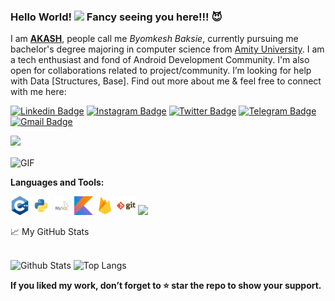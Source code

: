 ### Hello World! <img src="https://media.giphy.com/media/hvRJCLFzcasrR4ia7z/giphy.gif" width="30px"> Fancy seeing you here!!! 😈

I am <u><b>AKASH</b></u>, people call me <i>Byomkesh Baksie</i>, currently pursuing me bachelor's degree majoring in computer science from [Amity University](https://www.amity.edu/lucknow/). I am a tech enthusiast and fond of Android Development Community. I'm also open for collaborations related to project/community. I’m looking for help with Data [Structures, Base]. Find out more about me & feel free to connect with me here:

[![Linkedin Badge](https://img.shields.io/badge/-AKASH-blue?style=flat-square&logo=Linkedin&logoColor=white&link=https://www.linkedin.com/in/pranjalshikhar/)](https://www.linkedin.com/in/skysingh/)
[![Instagram Badge](https://img.shields.io/badge/-AKASH-red?style=flat-square&logo=Instagram&logoColor=white&link=https://www.instagram.com/pollymorfism/)](https://www.instagram.com/akash__siingh/)
[![Twitter Badge](https://img.shields.io/badge/-AKASH-indigo?style=flat-square&logo=Twitter&logoColor=white&link=https://www.twitter.com/pranjalshikhar/)](https://www.twitter.com/_akaash_singh/)
[![Telegram Badge](https://img.shields.io/badge/-AKASH-blue?style=flat-square&logo=Telegram&logoColor=white&link=https://t.me/pollymorfism/)](https://t.me/byomkeshbaksie/)
[![Gmail Badge](https://img.shields.io/badge/-akashpawan123321@gmail.com-c14438?style=flat-square&logo=Gmail&logoColor=white&link=mailto:shikhar.pranjal3@gmail.com)](mailto:akashpawan123321@gmail.com)

![](https://visitor-badge.glitch.me/badge?page_id=byomkeshbaksie.byomkeshbaksie)

<img align="center" alt="GIF" src="https://cdn57.androidauthority.net/wp-content/uploads/2019/08/New-Android-Logo-evolution.gif?raw=true" width="500" height="320" />
  
**Languages and Tools:**  

<code><img height="30" src="https://raw.githubusercontent.com/github/explore/80688e429a7d4ef2fca1e82350fe8e3517d3494d/topics/cpp/cpp.png"></code>
<code><img height="30" src="https://raw.githubusercontent.com/github/explore/80688e429a7d4ef2fca1e82350fe8e3517d3494d/topics/python/python.png"></code>
<code><img height="30" src="https://raw.githubusercontent.com/github/explore/80688e429a7d4ef2fca1e82350fe8e3517d3494d/topics/mysql/mysql.png"></code>
<code><img height="30" src="https://raw.githubusercontent.com/github/explore/80688e429a7d4ef2fca1e82350fe8e3517d3494d/topics/kotlin/kotlin.png"></code>
<code><img height="30" src="https://raw.githubusercontent.com/github/explore/80688e429a7d4ef2fca1e82350fe8e3517d3494d/topics/firebase/firebase.png"></code>
<code><img height="30" src="https://raw.githubusercontent.com/github/explore/80688e429a7d4ef2fca1e82350fe8e3517d3494d/topics/git/git.png"></code>
<code><img height="30" src="https://github.githubassets.com/images/modules/logos_page/GitHub-Mark.png"></code>
<!-- <code><img height="30" src="https://raw.githubusercontent.com/github/explore/80688e429a7d4ef2fca1e82350fe8e3517d3494d/topics/dart/dart.png"></code> -->
<!-- <code><img height="30" src="https://raw.githubusercontent.com/github/explore/80688e429a7d4ef2fca1e82350fe8e3517d3494d/topics/flutter/flutter.png"></code> -->

<!-- <code><img height="30" src="https://hidenobu-tokuda.com/wp-content/uploads/2019/05/heroku-logo-solid-gradient.png"></code> -->


<summary>📈 My GitHub Stats</summary>
<br>

![Github Stats](https://github-readme-stats.vercel.app/api?username=byomkeshbaksie&count_private=true&show_icons=true&include_all_commits=true)
![Top Langs](https://github-readme-stats.vercel.app/api/top-langs/?username=byomkeshbaksie&hide=TeX&layout=compact)


**If you liked my work, don’t forget to ⭐ star the repo to show your support.**
